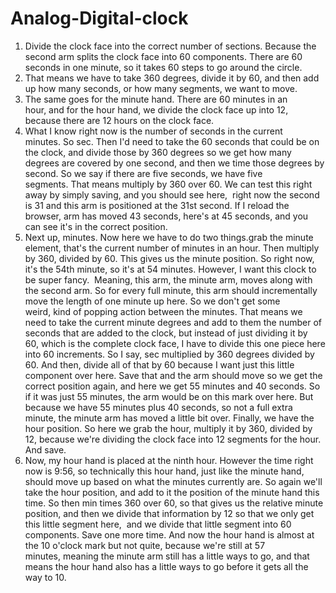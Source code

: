 # Analog-Digital-clock
1. Divide the clock face into the correct number of sections. Because the second arm splits the clock face into 60 components.
   There are 60 seconds in one minute, so it takes 60 steps to go around the circle. 
2. That means we have to take 360 degrees, divide it by 60, and then add up how many seconds, or how many segments, we want to move. 
3. The same goes for the minute hand. There are 60 minutes in an hour, and for the hour hand, we divide the clock face up into 12, 
    because there are 12 hours on the clock face. 
4. What I know right now is the number of seconds in the current minutes. So sec. Then I'd need to take the 60 seconds that could be on the clock,
    and divide those by 360 degrees so we get how many degrees are covered by one second, and then we time those degrees by second. So we say if there 
    are five seconds, we have five segments. That means multiply by 360 over 60. We can test this right away by simply saving, and you should see here, 
    right now the second is 31 and this arm is positioned at the 31st second. If I reload the browser, arm has moved 43 seconds, here's at 45 seconds, 
    and you can see it's in the correct position.
5. Next up, minutes. Now here we have to do two things.grab the minute element, that's the current number of minutes in an hour. Then multiply by 360,
    divided by 60. This gives us the minute position. So right now, it's the 54th minute, so it's at 54 minutes. However, I want this clock to be super fancy. 
    Meaning, this arm, the minute arm, moves along with the second arm. So for every full minute, this arm should incrementally move the length of one minute 
   up here. So we don't get some weird, kind of popping action between the minutes. That means we need to take the current minute degrees and add to them the
   number of seconds that are added to the clock, but instead of just dividing it by 60, which is the complete clock face, I have to divide this one piece here
   into 60 increments. So I say, sec multiplied by 360 degrees divided by 60. And then, divide all of that by 60 because I want just this little component over 
   here. Save that and the arm should move so we get the correct position again, and here we get 55 minutes and 40 seconds. So if it was just 55 minutes, the arm 
   would be on this mark over here. But because we have 55 minutes plus 40 seconds, so not a full extra minute, the minute arm has moved a little bit over. Finally,
   we have the hour position. So here we grab the hour, multiply it by 360, divided by 12, because we're dividing the clock face into 12 segments for the hour. 
   And save. 
6. Now, my hour hand is placed at the ninth hour. However the time right now is 9:56, so technically this hour hand, just like the minute hand, 
   should move up based on what the minutes currently are. So again we'll take the hour position, and add to it the position of the minute hand this time. So then 
   min times 360 over 60, so that gives us the relative minute position, and then we divide that information by 12 so that we only get this little segment here, 
   and we divide that little segment into 60 components. Save one more time. And now the hour hand is almost at the 10 o'clock mark but not quite, because we're 
   still at 57 minutes, meaning the minute arm still has a little ways to go, and that means the hour hand also has a little ways to go before it gets all the way
   to 10.
